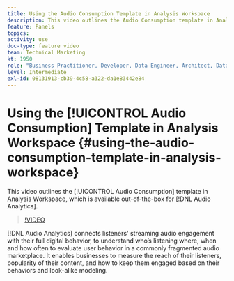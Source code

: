 ```yaml
---
title: Using the Audio Consumption Template in Analysis Workspace
description: This video outlines the Audio Consumption template in Analysis Workspace, which is available out-of-the-box for Audio Analytics.
feature: Panels
topics: 
activity: use
doc-type: feature video
team: Technical Marketing
kt: 1950
role: "Business Practitioner, Developer, Data Engineer, Architect, Data Architect, Administrator, Leader"
level: Intermediate
exl-id: 08131913-cb39-4c58-a322-da1e83442e84
---
```

# Using the [!UICONTROL Audio Consumption] Template in Analysis Workspace {#using-the-audio-consumption-template-in-analysis-workspace}

This video outlines the [!UICONTROL Audio Consumption] template in Analysis Workspace, which is available out-of-the-box for [!DNL Audio Analytics].

>[!VIDEO](https://video.tv.adobe.com/v/23901/?quality=12)

[!DNL Audio Analytics] connects listeners' streaming audio engagement with their full digital behavior, to understand who’s listening where, when and how often to evaluate user behavior in a commonly fragmented audio marketplace. It enables businesses to measure the reach of their listeners, popularity of their content, and how to keep them engaged based on their behaviors and look-alike modeling.
